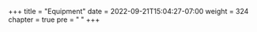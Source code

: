 +++
title = "Equipment"
date = 2022-09-21T15:04:27-07:00
weight = 324
chapter = true
pre = "<b>  </b>"
+++